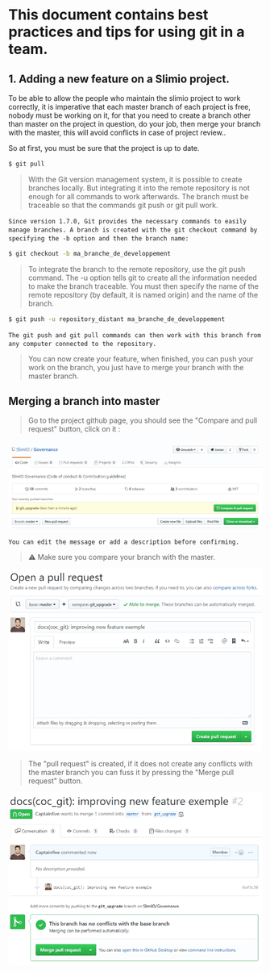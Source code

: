 
# This document contains best practices and tips for using git in a team.

## 1. Adding a new feature on a Slimio project.

To be able to allow the people who maintain the slimio project to work correctly, it is imperative that each master branch of each project is free, nobody must be working on it, for that you need to create a branch other than master on the project in question, do your job, then merge your branch with the master, this will avoid conflicts in case of project review..

So at first, you must be sure that the project is up to date.

```bash
$ git pull
```

>With the Git version management system, it is possible to create branches locally. But integrating it into the remote repository is not enough for all commands to work afterwards. The branch must be traceable so that the commands git push or git pull work.

`Since version 1.7.0, Git provides the necessary commands to easily manage branches. A branch is created with the git checkout command by specifying the -b option and then the branch name:`

````bash
$ git checkout -b ma_branche_de_developpement
````

>To integrate the branch to the remote repository, use the git push command. The -u option tells git to create all the information needed to make the branch traceable. You must then specify the name of the remote repository (by default, it is named origin) and the name of the branch.

````bash
$ git push -u repository_distant ma_branche_de_developpement
````

`The git push and git pull commands can then work with this branch from any computer connected to the repository.`

>You can now create your feature, when finished, you can push your work on the branch, you just have to merge your branch with the master branch.

## Merging a branch into master

>Go to the project github page, you should see the "Compare and pull request" button, click on it :

<p align="left">
<img src="../images/git/pull_request.png" width="650">
</p>

`You can edit the message or add a description before confirming.`

>⚠️ Make sure you compare your branch with the master.

<p align="left">
<img src="../images/git/pull_request_tab.png" width="650">
</p>

>The "pull request" is created, if it does not create any conflicts with the master branch you can fuss it by pressing the "Merge pull request" button.

<p align="left">
<img src="../images/git/auto_merge.png" width="650">
</p>